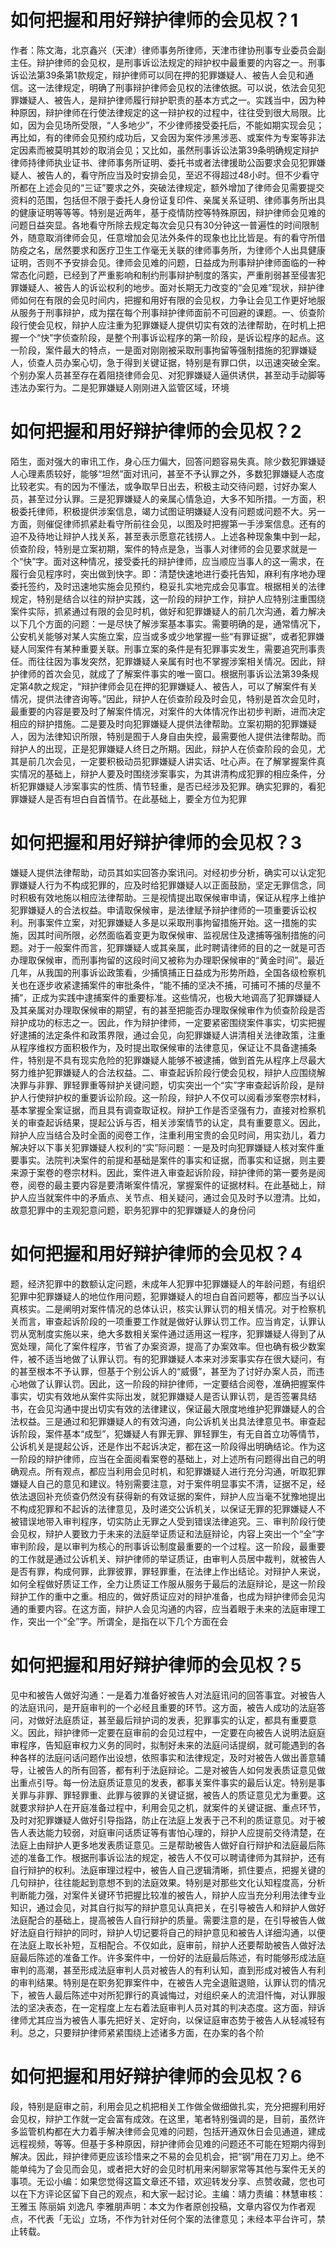 # 如何把握和用好辩护律师的会见权？1

作者：陈文海，北京鑫兴（天津）律师事务所律师，天津市律协刑事专业委员会副主任。辩护律师的会见权，是刑事诉讼法规定的辩护权中最重要的内容之一。刑事诉讼法第39条第1款规定，辩护律师可以同在押的犯罪嫌疑人、被告人会见和通信。这一法律规定，明确了刑事辩护律师会见权的法律依据。可以说，依法会见犯罪嫌疑人、被告人，是辩护律师履行辩护职责的基本方式之一。实践当中，因为种种原因，辩护律师在行使法律规定的这一辩护权的过程中，往往受到很大局限。比如，因为会见场所受限，“人多地少”，不少律师接受委托后，不能如期实现会见；再比如，有的律师会见预约成功后，又会因为案件涉黑涉恶、或案件为专案等非法定因素而被莫明其妙的取消会见；又比如，虽然刑事诉讼法第39条明确规定辩护律师持律师执业证书、律师事务所证明、委托书或者法律援助公函要求会见犯罪嫌疑人、被告人的，看守所应当及时安排会见，至迟不得超过48小时。但不少看守所都在上述会见的“三证”要求之外，突破法律规定，额外增加了律师会见需要提交资料的范围，包括但不限于委托人身份证复印件、亲属关系证明、律师事务所出具的健康证明等等等。特别是近两年，基于疫情防控等特殊原因，辩护律师会见难的问题日益突显。各地看守所除去规定每次会见只有30分钟这一普遍性的时间限制外，随意取消律师会见，任意增加会见法外条件的现象也比比皆是。有的看守所借防疫之名，居然要求和医疗卫生工作毫无关联的律师事务所，为律师个人出具健康证明，否则不予安排会见。律师会见难的问题，日益成为刑事辩护律师面临的一种常态化问题，已经到了严重影响和制约刑事辩护制度的落实，严重削弱甚至侵害犯罪嫌疑人、被告人的诉讼权利的地步。面对长期无力改变的“会见难”现状，辩护律师如何在有限的会见时间内，把握和用好有限的会见权，力争让会见工作更好地服从服务于刑事辩护，成为摆在每个刑事辩护律师面前不可回避的课题。一、侦查阶段行使会见权，辩护人应注重为犯罪嫌疑人提供切实有效的法律帮助，在时机上把握一个“快”字侦查阶段，是整个刑事诉讼程序的第一阶段，是诉讼程序的起点。这一阶段，案件最大的特点，一是面对刚刚被采取刑事拘留等强制措施的犯罪嫌疑人，侦查人员办案心切，急于得到关键证据，特别是有罪口供，以迅速突破全案。个别办案人员甚至存在着阻挠律师会见、对犯罪嫌疑人逼供诱供，甚至动手动脚等违法办案行为。二是犯罪嫌疑人刚刚进入监管区域，环境

# 如何把握和用好辩护律师的会见权？2

陌生，面对强大的审讯工作，身心压力偏大，回答问题容易失真。除少数犯罪嫌疑人心理素质较好，能够“坦然”面对讯问，甚至不予认罪之外，多数犯罪嫌疑人态度比较老实。有的因为不懂法，或争取早日出去，积极主动交待问题，讨好办案人员，甚至过分认罪。三是犯罪嫌疑人的亲属心情急迫，大多不知所措。一方面，积极委托律师，积极提供涉案信息，竭力试图证明嫌疑人没有问题或问题不大。另一方面，则催促律师抓紧赴看守所前往会见，以图及时把握第一手涉案信息。还有的迫不及待地让辩护人找关系，甚至表示愿意花钱捞人。上述各种现象集中到一起，侦查阶段，特别是立案初期，案件的特点是急，当事人对律师的会见要求就是一个“快”字。面对这种情况，接受委托的辩护律师，应当顺应当事人的这一需求，在履行会见程序时，突出做到快字。即：清楚快速地进行委托告知，麻利有序地办理委托签约，及时迅速地实施会见预约，稳妥扎实地完成会见事宜。根据相关的法律规定，特别是结合以往的辩护实践，这一阶段的辩护工作，辩护人应特别注重围绕案件实际，抓紧通过有限的会见时机，做好和犯罪嫌疑人的前几次沟通，着力解决以下几个方面的问题：一是尽快了解涉案基本事实。需要明确的是，通常情况下，公安机关能够对某人实施立案，应当或多或少地掌握一些“有罪证据”，或者犯罪嫌疑人同案件有某种重要关联。刑事立案的条件是有犯罪事实发生，需要追究刑事责任。而往往因为事发突然，犯罪嫌疑人亲属有时也不掌握涉案相关情况。因此，辩护律师的首次会见，就成了了解案件事实的唯一窗口。根据刑事诉讼法第39条规定第4款之规定，“辩护律师会见在押的犯罪嫌疑人、被告人，可以了解案件有关情况，提供法律咨询等。”因此，辩护人在侦查阶段及时会见，特别是首次会见时，最重要的内容是要及时了解案件情况，对案件的大体情况作出初步判断，进而决定相应的辩护措施。二是要及时向犯罪嫌疑人提供法律帮助。立案初期的犯罪嫌疑人，因为法律知识所限，特别是囿于人身自由失控，最需要他人提供法律帮助。而辩护人的出现，正是犯罪嫌疑人终日之所期。因此，辩护人在侦查阶段的会见，尤其是前几次会见，一定要积极动员犯罪嫌疑人讲实话、吐心声。在了解掌握案件真实情况的基础上，辩护人要及时围绕涉案事实，为其讲清构成犯罪的相应条件，分析犯罪嫌疑人涉案事实的性质、情节轻重，是否已经涉及犯罪。确实犯罪的，看犯罪嫌疑人是否有坦白自首情节。在此基础上，要全方位为犯罪

# 如何把握和用好辩护律师的会见权？3

嫌疑人提供法律帮助，动员其如实回答办案讯问。对经初步分析，确实可以认定犯罪嫌疑人行为不构成犯罪的，应及时给犯罪嫌疑人以正面鼓励，坚定无罪信念，同时积极有效地施以相应法律帮助。三是视情提出取保候审申请，保证从程序上维护犯罪嫌疑人的合法权益。申请取保候审，是法律赋予辩护律师的一项重要诉讼权利。刑事案件立案，对犯罪嫌疑人多是以采取刑事拘留措施开始。这一措施的实施，因其时间所限，必然面临着变更为取保候审、监视居住及逮捕等强制措施的问题。对于一般案件而言，犯罪嫌疑人或其亲属，此时聘请律师的目的之一就是可否办理取保候审，而刑事拘留的这段时间又被称为办理职保候审的“黄金时间”。最近几年，从我国的刑事诉讼政策看，少捕慎捕正日益成为形势所趋，全国各级检察机关也在逐步收紧逮捕案件的审批条件，“能不捕的坚决不捕，可捕可不捕的尽量不捕”，正成为实践中逮捕案件的重要标准。这些情况，也极大地调高了犯罪嫌疑人及其亲属对办理取保候审的期望，有的甚至把能否办理取保候审作为侦查阶段是否辩护成功的标志之一。因此，作为辩护律师，一定要紧密围绕案件事实，切实把握好逮捕的法定条件和政策界限，通过会见，向犯罪嫌疑人讲清相关法律政策，注重从程序维权方面积极作为，及时提出取保候审的法律意见，保证让不具备逮捕条件，特别是不具有现实危险的犯罪嫌疑人能够不被逮捕，做到首先从程序上尽最大努力维护犯罪嫌疑人的合法权益。二、审查起诉阶段行使会见权，辩护人应围绕解决罪与非罪、罪轻罪重等辩护关键问题，切实突出一个“实”字审查起诉阶段，是辩护人行使辩护权的重要诉讼阶段。这一阶段，辩护人不仅可以阅看涉案卷宗材料，基本掌握全案证据，而且具有调查取证权。辩护工作是否坚强有力，直接对检察机关的审查起诉结果，提起公诉与否，相关涉案情节的认定，具有重要意义。因此，辩护人应当结合及时全面的阅卷工作，注重利用宝贵的会见时间，用实劲儿，着力解决好以下事关犯罪嫌疑人权利的“实”际问题：一是及时向犯罪嫌疑人核对案件重要事实。法院判决案件的前提和基础是案件的事实和证据，而事实和证据，则主要来源于案卷的卷宗材料。因此，案件进入审查起诉阶段，辩护律师的第一要务是阅卷，阅卷的最主要内容是要清晰案件情况，掌握案件的证据材料。在此基础上，辩护人应当就案件中的矛盾点、关节点、相关疑问，通过会见及时予以澄清。比如，故意犯罪中的主观犯意问题，职务犯罪中的犯罪嫌疑人的身份问

# 如何把握和用好辩护律师的会见权？4

题，经济犯罪中的数额认定问题，未成年人犯罪中犯罪嫌疑人的年龄问题，有组织犯罪中犯罪嫌疑人的地位作用问题，犯罪嫌疑人的坦白自首问题等，都应当予以认真核实。二是阐明对案件情况的总体认识，核实认罪认罚的相关情况。对于检察机关而言，审查起诉阶段的一项重要工作就是做好认罪认罚工作。应当肯定，认罪认罚从宽制度实施以来，绝大多数相关案件通过适用这一程序，犯罪嫌疑人得到了从宽处理，简化了案件程序，节省了办案资源，提高了办案效率。但也确有极少数案件，被不适当地做了认罪认罚。有的犯罪嫌疑人本来对涉案事实存在很大疑问，有的甚至根本不予认罪，但基于个别公诉人的“威慑”，甚至为了讨好办案人员，而违心地做了认罪认罚。因此，这一阶段的辩护律师，一定要结合阅卷，准确把握案件事实，切实有效地从案件实际出发，就犯罪嫌疑人是否认罪认罚，是否签署具结书，在会见沟通中提出切实有效的法律建议，保证最大限度地维护犯罪嫌疑人的合法权益。三是通过和犯罪嫌疑人的有效沟通，向公诉机关出具法律意见书。审查起诉阶段，案件基本“成型”，犯嫌疑人有罪无罪、罪轻罪生，有无自首立功等情节，公诉机关是提起公诉，还是作出不起诉决定，都在这一阶段得出明确结论。作为这一阶段的辩护律师，应当在全面阅看案卷的基础上，对上述所有问题得出自己的明确观点。所有观点，都应当利用会见时机，和犯罪嫌疑人进行充分沟通，听取犯罪嫌疑人自己的意见和建议。特别需要注意，对于案件明显事实不清，证据不足，经依法退回补充侦查仍然没有获得新的有效证据的案件，辩护人应当毫不犹豫地提出不构成犯罪和不起诉的法律意见，及时递交公诉机关，以保证无罪的犯罪嫌疑人不被错误地带入审判程序，切实防止无罪之人受到错误法律追究。三、审判阶段行使会见权，辩护人要致力于未来的法庭举证质证和法庭辩论，内容上突出一个“全”字审判阶段，是以审判为核心的刑事诉讼制度最重要的一个过程。这一阶段，最重要的工作就是通过公诉机关、辩护律师的举证质证，由审判人员居中裁判，就被告人是否有罪，构成何罪，此罪彼罪，罪轻罪重，在法律上作出结论。对辩护人来说，如何全程做好质证工作，全力让质证工作服从服务于最后的法庭辩论，是这一阶段辩护工作的重中之重。相应的，做好质证应对的辩护准备，也成为辩护律师会见沟通的重要内容。在这方面，辩护人会见沟通的内容，应当着眼于未来的法庭审理工作，突出一个“全”字。所谓全，是指在以下几个方面在会

# 如何把握和用好辩护律师的会见权？5

见中和被告人做好沟通：一是着力准备好被告人对法庭讯问的回答事宜。对被告人的法庭讯问，是开庭审判的一个必经且重要的环节。这方面，被告人成功的法庭答问，对做好法庭质证，甚至最后辩护词的发表，犯罪事实的认定，都具有重要意义。因此，辩护律师一定要在庭审前的会见过程中，一定要在向被告人说明法庭庭审程序，告知庭审权力义务的同时，拟制好未来的法庭问话提纲，就可能遇到的各种各样的法庭问话问题作出设想，依照事实和法律规定，及时对被告人做出善意辅导，让被告人的所有回答，都有利于法庭辩论。二是对被告人如何发表质证意见做出重点引导。每一份法庭质证意见的发表，都事关案件事实的最后认定。特别是事关罪与非罪、罪轻罪重、此罪与彼罪的关键证据，被告人的质证意见尤为重要。这就要求辩护人在开庭准备过程中，利用会见之机，就案件的关键证据、重点环节，及时对犯罪嫌疑人做好引导指路，防止在法庭上发表于己不利的质证意见。对于被告人表达能力较弱，对庭审问话质证等有害怕心理的，辩护人应提前交待清楚，在法庭上由辩护人更多地发表质证意见。三是帮助被告人做好自行辩护和法庭最后陈述的准备工作。根据刑事诉讼法的规定，被告人不仅可以聘请律师为其辩护，还有自行辩护的权利。法庭审理过程中，被告人自己逻辑清晰，抓住要点，把握关键的几句辩护，往往能起到意想不到的法庭效果。特别是对那些文化认知程度高，分析判断能力强，对案件关键环节把握比较准的被告人，辩护人应当充分利用法律专业知识，通过会见，对其自行拟写的辩护意见认真把关，在引导被告人和辩护人做好法庭配合的基础上，提高被告人自行辩护的质量。需要注意的是，在引导被告人做好法庭自行辩护的同时，辩护人切记要将自己的辩护意见和被告人详细沟通，以便在法庭上取长补短，互相配合。不仅如此，庭审前，辩护人还要帮助被告人做好法庭最后陈述的准备工作。许多案件中，一份好的法庭最后陈述，有时能够形成法庭审判的高潮，甚至形成法庭审判人员对被告人的有利认知，直到形成对被告人有利的审判结果。特别是在职务犯罪案件中，在被告人完全退赃退赔，认罪认罚的情况下，被告人最后陈述中对所犯罪行的真诚悔过，对组织亲人的流泪忏悔，对认罪服法的坚决表态，在一定程度上左右着法庭审判人员对其的判决态度。这方面，辩诉律师尤其应当为被告人事先把好关、定好向，以保证庭审态势于被告人从轻减轻有利。总之，只要辩护律师紧紧围绕上述诸多方面，在办案的各个阶

# 如何把握和用好辩护律师的会见权？6

段，特别是庭审之前，利用会见之机把相关工作做全做细做扎实，充分把握利用好会见权，辩护工作就一定会富有成效。在这里，笔者特别强调的是，目前，虽然许多监管机构都在大力着手解决律师会见难的问题，包括开通双休日会见通道，建成远程视频，等等。但基于多种原因，辩护律师会见难的问题还不可能在短期内得到解决。因此，辩护律师更应该珍惜来之不易的会见机会，把“钢”用在刀刃上。绝不能单纯为了会见而会见，或者把大好的会见时机用来闲聊家常等其他与案件无关的事项。无讼小编：如果您觉得这篇文章还不错，欢迎转发分享、点赞收藏，您也可以在下方评论区留下自己的观点，和大家一起讨论。主编：靖力责编：林慧审核：王雅玉 陈丽娟 刘逸凡 李雅朋声明：本文为作者原创投稿，文章内容仅为作者观点，不代表「无讼」立场，不作为针对任何个案的法律意见；未经本平台许可，禁止转载。

